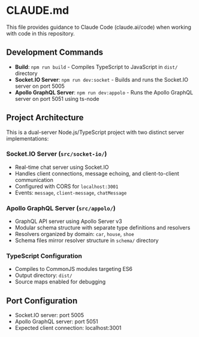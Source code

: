 # CLAUDE.md

This file provides guidance to Claude Code (claude.ai/code) when working with code in this repository.

## Development Commands

- **Build**: `npm run build` - Compiles TypeScript to JavaScript in `dist/` directory
- **Socket.IO Server**: `npm run dev:socket` - Builds and runs the Socket.IO server on port 5005
- **Apollo GraphQL Server**: `npm run dev:appolo` - Runs the Apollo GraphQL server on port 5051 using ts-node

## Project Architecture

This is a dual-server Node.js/TypeScript project with two distinct server implementations:

### Socket.IO Server (`src/socket-io/`)
- Real-time chat server using Socket.IO
- Handles client connections, message echoing, and client-to-client communication
- Configured with CORS for `localhost:3001`
- Events: `message`, `client-message`, `chatMessage`

### Apollo GraphQL Server (`src/appolo/`)
- GraphQL API server using Apollo Server v3
- Modular schema structure with separate type definitions and resolvers
- Resolvers organized by domain: `car`, `house`, `shoe`
- Schema files mirror resolver structure in `schema/` directory

### TypeScript Configuration
- Compiles to CommonJS modules targeting ES6
- Output directory: `dist/`
- Source maps enabled for debugging

## Port Configuration
- Socket.IO server: port 5005
- Apollo GraphQL server: port 5051
- Expected client connection: localhost:3001